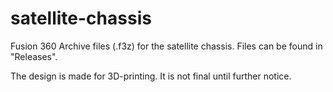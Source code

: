 # satellite-chassis
Fusion 360 Archive files (.f3z) for the satellite chassis. Files can be found in "Releases".

The design is made for 3D-printing. It is not final until further notice.
